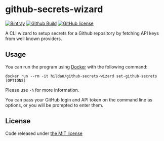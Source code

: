 # github-secrets-wizard

[![Bintray](https://img.shields.io/bintray/v/joffrey-bion/applications/github-secrets-wizard.svg)](https://bintray.com/joffrey-bion/applications/github-secrets-wizard/_latestVersion)
[![Github Build](https://img.shields.io/github/workflow/status/joffrey-bion/github-secrets-wizard/CI-CD?label=build&logo=github)](https://github.com/joffrey-bion/github-secrets-wizard/actions?query=workflow%3A%22CI-CD%22)
[![GitHub license](https://img.shields.io/badge/license-MIT-blue.svg)](https://github.com/joffrey-bion/github-secrets-wizard/blob/master/LICENSE)

A CLI wizard to setup secrets for a Github repository by fetching API keys from well known providers.

## Usage

You can run the program using [Docker](https://www.docker.com/) with the following command:

```
docker run --rm -it hildan/github-secrets-wizard set-github-secrets [OPTIONS]
```

Please use `-h` for more information.

You can pass your GitHub login and API token on the command line as options, or you will be prompted to enter them.

## License

Code released under [the MIT license](https://github.com/joffrey-bion/rol-automizer/blob/master/LICENSE)
